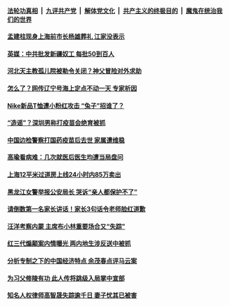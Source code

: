 

####  [法轮功真相](../../../../basic/blob/master/README.md?t=04171830) &nbsp;|&nbsp; [九评共产党](../../../../9ping.md/blob/master/README.md?t=04171830) &nbsp;|&nbsp; [解体党文化](../../../../jtdwh.md/blob/master/README.md?t=04171830)  &nbsp;|&nbsp; [共产主义的终极目的](../../../../gczydzjmd.md/blob/master/README.md?t=04171830) &nbsp;|&nbsp; [魔鬼在统治我们的世界](../../../../mgztzwmdsj.md/blob/master/README.md?t=04171830) 

#### [孟建柱现身上海前市长杨雄葬礼 江家没表示](../pages/soh5/495992.md?t=04171830) 
#### [英媒：中共批发新疆奴工 每批50到百人](../pages/soh5/495977.md?t=04171830) 
#### [河北天主教孤儿院被勒令关闭？神父冒险对外求助](../pages/soh5/495926.md?t=04171830) 
#### [怎么了？网传辽宁号海上定点不动一天 专家析因](../pages/soh5/495911.md?t=04171830) 
#### [Nike新品T恤遭小粉红攻击 “兔子”招谁了？](../pages/soh5/495893.md?t=04171830) 
#### [“造谣”？深圳男称打疫苗会绝育被抓](../pages/soh5/495716.md?t=04171830) 
#### [中国边检警察打国药疫苗后去世 家属遭维稳](../pages/soh5/495767.md?t=04171830) 
#### [高瑜看病难：几次就医后医生均遭当局盘问](../pages/soh5/495725.md?t=04171830) 
#### [上海12平米过道房上线24小时内85万卖出](../pages/soh5/495707.md?t=04171830) 
#### [黑龙江女警举报公安局长 哭诉“亲人都保护不了”](../pages/soh5/495689.md?t=04171830) 
#### [请倒数第一名家长讲话！家长3句话令老师脸红道歉](../pages/soh5/495692.md?t=04171830) 
#### [汪洋考察内蒙 主席布小林重要场合又“失踪” ](../pages/soh5/495650.md?t=04171830) 
#### [红三代煽颠案内情曝光 两内地生涉反送中被抓](../pages/soh5/495674.md?t=04171830) 
#### [分析专制之下的中国经济特点 余茂春点评马云案](../pages/soh5/495605.md?t=04171830) 
#### [为习父修陵有功 此人传将跳级入局掌中宣部](../pages/soh5/495590.md?t=04171830) 
#### [知名人权律师高智晟失踪逾千日 妻子忧其已被害](../pages/soh5/495533.md?t=04171830) 
